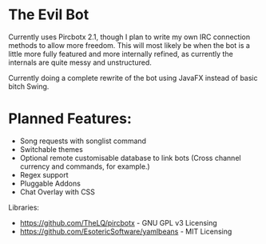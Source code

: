 # The Evil Bot
Currently uses Pircbotx 2.1, though I plan to write my own IRC connection methods to allow more freedom.
This will most likely be when the bot is a little more fully featured and more internally refined, as currently the internals are quite messy and unstructured.

Currently doing a complete rewrite of the bot using JavaFX instead of basic bitch Swing.

# Planned Features:
* Song requests with songlist command
* Switchable themes
* Optional remote customisable database to link bots (Cross channel currency and commands, for example.)
* Regex support
* Pluggable Addons
* Chat Overlay with CSS

Libraries:  
* https://github.com/TheLQ/pircbotx - GNU GPL v3 Licensing
* https://github.com/EsotericSoftware/yamlbeans - MIT Licensing
